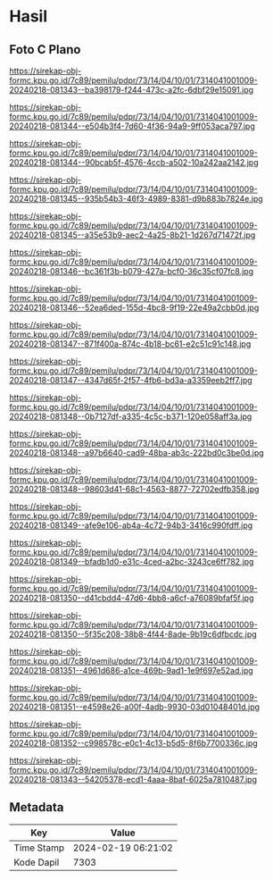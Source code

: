 # Hasil

## Foto C Plano

https://sirekap-obj-formc.kpu.go.id/7c89/pemilu/pdpr/73/14/04/10/01/7314041001009-20240218-081343--ba398179-f244-473c-a2fc-6dbf29e15091.jpg

https://sirekap-obj-formc.kpu.go.id/7c89/pemilu/pdpr/73/14/04/10/01/7314041001009-20240218-081344--e504b3f4-7d60-4f36-94a9-9ff053aca797.jpg

https://sirekap-obj-formc.kpu.go.id/7c89/pemilu/pdpr/73/14/04/10/01/7314041001009-20240218-081344--90bcab5f-4576-4ccb-a502-10a242aa2142.jpg

https://sirekap-obj-formc.kpu.go.id/7c89/pemilu/pdpr/73/14/04/10/01/7314041001009-20240218-081345--935b54b3-46f3-4989-8381-d9b883b7824e.jpg

https://sirekap-obj-formc.kpu.go.id/7c89/pemilu/pdpr/73/14/04/10/01/7314041001009-20240218-081345--a35e53b9-aec2-4a25-8b21-1d267d71472f.jpg

https://sirekap-obj-formc.kpu.go.id/7c89/pemilu/pdpr/73/14/04/10/01/7314041001009-20240218-081346--bc361f3b-b079-427a-bcf0-36c35cf07fc8.jpg

https://sirekap-obj-formc.kpu.go.id/7c89/pemilu/pdpr/73/14/04/10/01/7314041001009-20240218-081346--52ea6ded-155d-4bc8-9f19-22e49a2cbb0d.jpg

https://sirekap-obj-formc.kpu.go.id/7c89/pemilu/pdpr/73/14/04/10/01/7314041001009-20240218-081347--871f400a-874c-4b18-bc61-e2c51c91c148.jpg

https://sirekap-obj-formc.kpu.go.id/7c89/pemilu/pdpr/73/14/04/10/01/7314041001009-20240218-081347--4347d65f-2f57-4fb6-bd3a-a3359eeb2ff7.jpg

https://sirekap-obj-formc.kpu.go.id/7c89/pemilu/pdpr/73/14/04/10/01/7314041001009-20240218-081348--0b7127df-a335-4c5c-b371-120e058aff3a.jpg

https://sirekap-obj-formc.kpu.go.id/7c89/pemilu/pdpr/73/14/04/10/01/7314041001009-20240218-081348--a97b6640-cad9-48ba-ab3c-222bd0c3be0d.jpg

https://sirekap-obj-formc.kpu.go.id/7c89/pemilu/pdpr/73/14/04/10/01/7314041001009-20240218-081348--98603d41-68c1-4563-8877-72702edfb358.jpg

https://sirekap-obj-formc.kpu.go.id/7c89/pemilu/pdpr/73/14/04/10/01/7314041001009-20240218-081349--afe9e106-ab4a-4c72-94b3-3416c990fdff.jpg

https://sirekap-obj-formc.kpu.go.id/7c89/pemilu/pdpr/73/14/04/10/01/7314041001009-20240218-081349--bfadb1d0-e31c-4ced-a2bc-3243ce6ff782.jpg

https://sirekap-obj-formc.kpu.go.id/7c89/pemilu/pdpr/73/14/04/10/01/7314041001009-20240218-081350--d41cbdd4-47d6-4bb8-a6cf-a76089bfaf5f.jpg

https://sirekap-obj-formc.kpu.go.id/7c89/pemilu/pdpr/73/14/04/10/01/7314041001009-20240218-081350--5f35c208-38b8-4f44-8ade-9b19c6dfbcdc.jpg

https://sirekap-obj-formc.kpu.go.id/7c89/pemilu/pdpr/73/14/04/10/01/7314041001009-20240218-081351--4961d686-a1ce-469b-9ad1-1e9f697e52ad.jpg

https://sirekap-obj-formc.kpu.go.id/7c89/pemilu/pdpr/73/14/04/10/01/7314041001009-20240218-081351--e4598e26-a00f-4adb-9930-03d01048401d.jpg

https://sirekap-obj-formc.kpu.go.id/7c89/pemilu/pdpr/73/14/04/10/01/7314041001009-20240218-081352--c998578c-e0c1-4c13-b5d5-8f6b7700336c.jpg

https://sirekap-obj-formc.kpu.go.id/7c89/pemilu/pdpr/73/14/04/10/01/7314041001009-20240218-081343--54205378-ecd1-4aaa-8baf-6025a7810487.jpg


## Metadata

| Key        | Value               |
| ---------- | ------------------- |
| Time Stamp | 2024-02-19 06:21:02 |
| Kode Dapil | 7303                |



